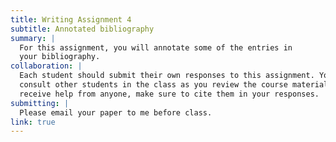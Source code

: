 ```yaml
---
title: Writing Assignment 4
subtitle: Annotated bibliography
summary: |
  For this assignment, you will annotate some of the entries in
  your bibliography.
collaboration: |
  Each student should submit their own responses to this assignment. You may
  consult other students in the class as you review the course materials. If you
  receive help from anyone, make sure to cite them in your responses. 
submitting: |
  Please email your paper to me before class.
link: true
---
```

